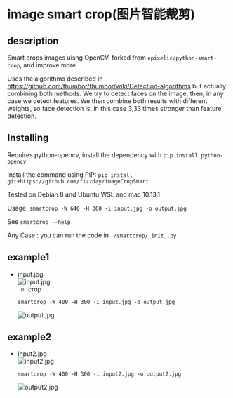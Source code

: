 # image smart crop(图片智能裁剪)  

## description

Smart crops images uisng OpenCV, forked from `epixelic/python-smart-crop`, and improve more

Uses the algorithms described in https://github.com/thumbor/thumbor/wiki/Detection-algorithms but actually combining both methods. We try to detect faces on the image, then, in any case we detect features. We then combine both results with different weights, so face detection is, in this case 3,33 times stronger than feature detection.

## Installing

Requires python-opencv, install the dependency with `pip install python-opencv`

Install the command using PIP: `pip install git+https://github.com/fizzday/imageCropSmart`

Tested on Debian 8 and Ubuntu WSL and mac 10.13.1

Usage: `smartcrop -W 640 -H 360 -i input.jpg -o output.jpg`

See `smartcrop --help`  

Any Case : you can run the code in `./smartcrop/_init_.py`

## example1
- input.jpg  
    ![input.jpg](https://raw.githubusercontent.com/fizzday/imageCropSmart/master/smartcrop/input.jpg)  
    - crop  
    ```
    smartcrop -W 400 -H 300 -i input.jpg -o output.jpg
    ```
    ![output.jpg](https://raw.githubusercontent.com/fizzday/imageCropSmart/master/smartcrop/output.jpg)  
    
## example2
- input2.jpg  
    ![input2.jpg](https://raw.githubusercontent.com/fizzday/imageCropSmart/master/smartcrop/input2.jpg)  
    ```
    smartcrop -W 400 -H 300 -i input2.jpg -o output2.jpg
    ```
    ![output2.jpg](https://raw.githubusercontent.com/fizzday/imageCropSmart/master/smartcrop/output2.jpg) 
